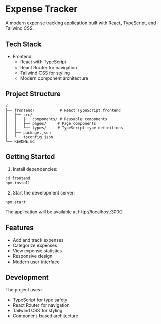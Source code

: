 # Expense Tracker

A modern expense tracking application built with React, TypeScript, and Tailwind CSS.

## Tech Stack

- Frontend:
  - React with TypeScript
  - React Router for navigation
  - Tailwind CSS for styling
  - Modern component architecture

## Project Structure

```
/
├── frontend/           # React TypeScript frontend
│   ├── src/
│   │   ├── components/ # Reusable components
│   │   ├── pages/     # Page components
│   │   └── types/     # TypeScript type definitions
│   ├── package.json
│   └── tsconfig.json
└── README.md
```

## Getting Started

1. Install dependencies:
```bash
cd frontend
npm install
```

2. Start the development server:
```bash
npm start
```

The application will be available at http://localhost:3000

## Features

- Add and track expenses
- Categorize expenses
- View expense statistics
- Responsive design
- Modern user interface

## Development

The project uses:
- TypeScript for type safety
- React Router for navigation
- Tailwind CSS for styling
- Component-based architecture

